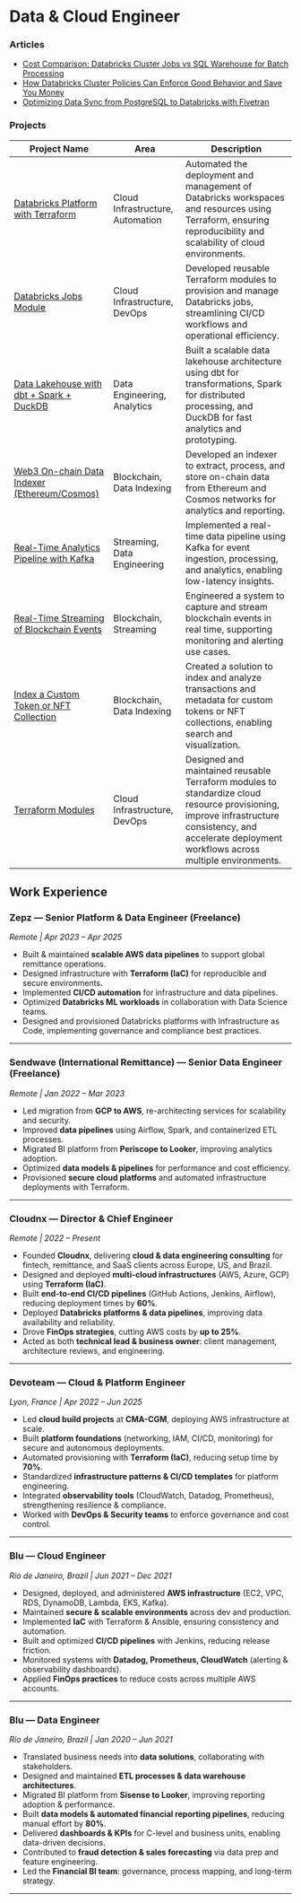 # Data & Cloud Engineer

### Articles
- [Cost Comparison: Databricks Cluster Jobs vs SQL Warehouse for Batch Processing](https://dev.to/asaphtinoco/cost-comparison-databricks-cluster-jobs-vs-sql-warehouse-for-batch-processing-gjg)
- [How Databricks Cluster Policies Can Enforce Good Behavior and Save You Money](https://dev.to/asaphtinoco/how-databricks-cluster-policies-can-enforce-good-behavior-and-save-you-money-4occ)
- [Optimizing Data Sync from PostgreSQL to Databricks with Fivetran](https://dev.to/asaphtinoco/optimizing-data-sync-from-postgresql-to-databricks-with-fivetran-5e9g)

### Projects 
| Project Name | Area | Description |
|---|---|---|
| [Databricks Platform with Terraform](https://github.com/cloudconsulting-aws/terraform-databricks-platform) | Cloud Infrastructure, Automation | Automated the deployment and management of Databricks workspaces and resources using Terraform, ensuring reproducibility and scalability of cloud environments. |
| [Databricks Jobs Module](https://github.com/asaphtinoco/terraform-databricks-jobs) | Cloud Infrastructure, DevOps | Developed reusable Terraform modules to provision and manage Databricks jobs, streamlining CI/CD workflows and operational efficiency. |
| [Data Lakehouse with dbt + Spark + DuckDB](https://github.com/asaphtinoco/data-lakehouse-dbt-spark-duckdb) | Data Engineering, Analytics | Built a scalable data lakehouse architecture using dbt for transformations, Spark for distributed processing, and DuckDB for fast analytics and prototyping. |
| [Web3 On-chain Data Indexer (Ethereum/Cosmos)](https://github.com/asaphtinoco/web3-onchain-indexer) | Blockchain, Data Indexing | Developed an indexer to extract, process, and store on-chain data from Ethereum and Cosmos networks for analytics and reporting. |
| [Real-Time Analytics Pipeline with Kafka](https://github.com/asaphtinoco/realtime-analytics-kafka) | Streaming, Data Engineering | Implemented a real-time data pipeline using Kafka for event ingestion, processing, and analytics, enabling low-latency insights. |
| [Real-Time Streaming of Blockchain Events](https://github.com/asaphtinoco/blockchain-event-streaming) | Blockchain, Streaming | Engineered a system to capture and stream blockchain events in real time, supporting monitoring and alerting use cases. |
| [Index a Custom Token or NFT Collection](https://github.com/asaphtinoco/nft-token-indexer) | Blockchain, Data Indexing | Created a solution to index and analyze transactions and metadata for custom tokens or NFT collections, enabling search and visualization. |
| [Terraform Modules](https://github.com/orgs/cloudconsulting-aws/repositories) | Cloud Infrastructure, DevOps | Designed and maintained reusable Terraform modules to standardize cloud resource provisioning, improve infrastructure consistency, and accelerate deployment workflows across multiple environments. |


## Work Experience

### Zepz — Senior Platform & Data Engineer (Freelance)  
*Remote | Apr 2023 – Apr 2025*  

- Built & maintained **scalable AWS data pipelines** to support global remittance operations.  
- Designed infrastructure with **Terraform (IaC)** for reproducible and secure environments.  
- Implemented **CI/CD automation** for infrastructure and data pipelines.  
- Optimized **Databricks ML workloads** in collaboration with Data Science teams.  
- Designed and provisioned Databricks platforms with Infrastructure as Code, implementing governance and compliance best practices.

---

### Sendwave (International Remittance) — Senior Data Engineer (Freelance)  
*Remote | Jan 2022 – Mar 2023*  

- Led migration from **GCP to AWS**, re-architecting services for scalability and security.  
- Improved **data pipelines** using Airflow, Spark, and containerized ETL processes.  
- Migrated BI platform from **Periscope to Looker**, improving analytics adoption.  
- Optimized **data models & pipelines** for performance and cost efficiency.  
- Provisioned **secure cloud platforms** and automated infrastructure deployments with Terraform.  

---

### Cloudnx — Director & Chief Engineer  
*Remote | 2022 – Present*  

- Founded **Cloudnx**, delivering **cloud & data engineering consulting** for fintech, remittance, and SaaS clients across Europe, US, and Brazil.  
- Designed and deployed **multi-cloud infrastructures** (AWS, Azure, GCP) using **Terraform (IaC)**.  
- Built **end-to-end CI/CD pipelines** (GitHub Actions, Jenkins, Airflow), reducing deployment times by **60%**.  
- Deployed **Databricks platforms & data pipelines**, improving data availability and reliability.  
- Drove **FinOps strategies**, cutting AWS costs by **up to 25%**.  
- Acted as both **technical lead & business owner**: client management, architecture reviews, and engineering.  

---

### Devoteam — Cloud & Platform Engineer  
*Lyon, France | Apr 2022 – Jun 2025*  

- Led **cloud build projects** at **CMA-CGM**, deploying AWS infrastructure at scale.  
- Built **platform foundations** (networking, IAM, CI/CD, monitoring) for secure and autonomous deployments.  
- Automated provisioning with **Terraform (IaC)**, reducing setup time by **70%**.  
- Standardized **infrastructure patterns & CI/CD templates** for platform engineering.  
- Integrated **observability tools** (CloudWatch, Datadog, Prometheus), strengthening resilience & compliance.  
- Worked with **DevOps & Security teams** to enforce governance and cost control.  

---

### Blu — Cloud Engineer  
*Rio de Janeiro, Brazil | Jun 2021 – Dec 2021*  

- Designed, deployed, and administered **AWS infrastructure** (EC2, VPC, RDS, DynamoDB, Lambda, EKS, Kafka).  
- Maintained **secure & scalable environments** across dev and production.  
- Implemented **IaC** with Terraform & Ansible, ensuring consistency and automation.  
- Built and optimized **CI/CD pipelines** with Jenkins, reducing release friction.  
- Monitored systems with **Datadog, Prometheus, CloudWatch** (alerting & observability dashboards).  
- Applied **FinOps practices** to reduce costs across multiple AWS accounts.  

---

### Blu — Data Engineer  
*Rio de Janeiro, Brazil | Jan 2020 – Jun 2021*  

- Translated business needs into **data solutions**, collaborating with stakeholders.  
- Designed and maintained **ETL processes & data warehouse architectures**.  
- Migrated BI platform from **Sisense to Looker**, improving reporting adoption & performance.  
- Built **data models & automated financial reporting pipelines**, reducing manual effort by **80%**.  
- Delivered **dashboards & KPIs** for C-level and business units, enabling data-driven decisions.  
- Contributed to **fraud detection & sales forecasting** via data prep and feature engineering.  
- Led the **Financial BI team**: governance, process mapping, and long-term strategy.  

---